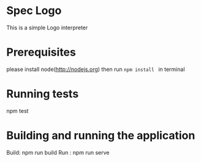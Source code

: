 # Spec Logo

This is a simple Logo interpreter

# Prerequisites
please install node(http://nodejs.org)
then run `npm install ` in terminal


# Running tests
  npm test

# Building and running the application

Build: npm run build
Run  : npm run serve
